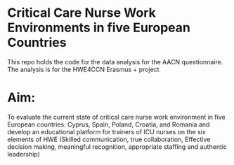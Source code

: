 # Critical Care Nurse Work Environments in five European Countries

This repo holds the code for the data analysis for the AACN questionnaire.
The analysis is for the HWE4CCN Erasmus + project

# Aim:     

To evaluate the current state of critical care nurse work environment in five European countries: Cyprus, Spain, Poland, Croatia, and Romania and develop an educational platform for trainers of ICU nurses on the six elements of HWE (Skilled communication, true collaboration, Effective decision making, meaningful recognition, appropriate staffing and authentic leadership)
